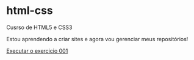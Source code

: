 # html-css
 Cusrso de HTML5 e CSS3

Estou aprendendo a criar sites e agora vou gerenciar meus repositórios!

<a href="https://58mateus.github.io/html-css/exercicio/ex001/index.html">Executar o exercicio 001</a>
